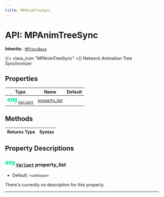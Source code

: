 ```yaml
---
title: MPAnimTreeSync
---
```

    
# API: MPAnimTreeSync

**Inherits:** <img src="/icons/MPSyncBase.svg" class="class-icon" alt=""> [`MPSyncBase`](/docs/api/MPSyncBase)

{{< class_icon "MPAnimTreeSync" >}} Network Animation Tree Synchronizer



## Properties

| Type | Name | Default |
|---|---|---|
|<img src="https://raw.githubusercontent.com/godotengine/godot/master/editor/icons/Variant.svg" class="class-icon" alt=""> [`Variant`](https://docs.godotengine.org/en/stable/classes/class_variant.html)|[property_list](/docs/api/MPAnimTreeSync#property_list)|<unknown>|


## Methods

| Returns Type | Syntax |
|---|---|






## Property Descriptions

<h3 class="property-title" id="property_list"> <img src="https://raw.githubusercontent.com/godotengine/godot/master/editor/icons/Variant.svg" class="class-icon" alt=""> <a href="https://docs.godotengine.org/en/stable/classes/class_variant.html"><code>Variant</code></a> property_list </h3>

- Default: `<unknown>`



There's currently no description for this property.

---








